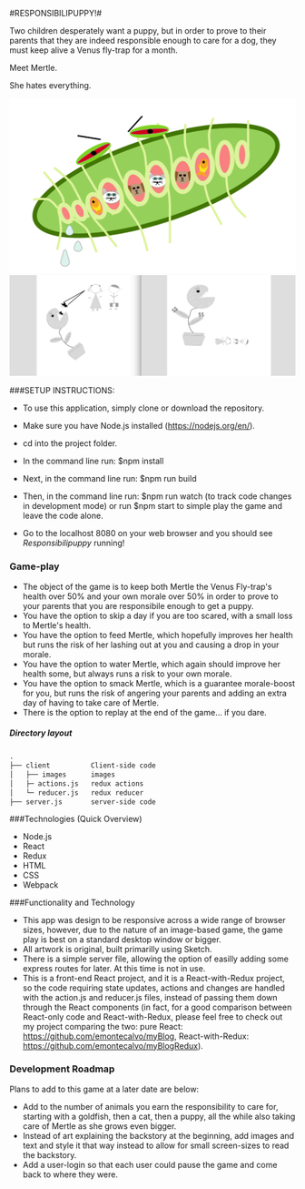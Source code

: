 
#RESPONSIBILIPUPPY!#

Two children desperately want a puppy, but in order to prove to their parents that they are indeed responsible enough to care for a dog, they must keep alive a Venus fly-trap for a month.

Meet Mertle.

She hates everything.

![Alt text](./client/images/intro_img.png?raw=true "Responsibilipuppy")
![Alt text](./client/images/mertle_rd.png?raw=true "Responsibilipuppy")


###SETUP INSTRUCTIONS:

* To use this application, simply clone or download the repository.

* Make sure you have Node.js installed (https://nodejs.org/en/).

* cd into the project folder.

* In the command line run: $npm install

* Next, in the command line run: $npm run build

* Then, in the command line run: $npm run watch (to track code changes in development mode) or run $npm start to simple play the game and leave the code alone.

* Go to the localhost 8080 on your web browser and you should see *Responsibilipuppy* running!

### Game-play
* The object of the game is to keep both Mertle the Venus Fly-trap's health over 50% and your own morale over 50% in order to prove to your parents that you are responsibile enough to get a puppy.
* You have the option to skip a day if you are too scared, with a small loss to Mertle's health.
* You have the option to feed Mertle, which hopefully improves her health but runs the risk of her lashing out at you and causing a drop in your morale.
* You have the option to water Mertle, which again should improve her health some, but always runs a risk to your own morale.
* You have the option to smack Mertle, which is a guarantee morale-boost for you, but runs the risk of angering your parents and adding an extra day of having to take care of Mertle.
* There is the option to replay at the end of the game... if you dare.

##### Directory layout

```
.
├── client      	Client-side code
│   ├── images  	images
│   ├─ actions.js   redux actions
│   └─ reducer.js   redux reducer
├── server.js       server-side code

```

###Technologies (Quick Overview)
* Node.js
* React
* Redux
* HTML
* CSS
* Webpack

###Functionality and Technology
* This app was design to be responsive across a wide range of browser sizes, however, due to the nature of an image-based game, the game play is best on a standard desktop window or bigger.
* All artwork is original, built primarilly using Sketch.
* There is a simple server file, allowing the option of easilly adding some express routes for later.  At this time is not in use.
* This is a front-end React project, and it is a React-with-Redux project, so the code requiring state updates, actions and changes are handled with the action.js and reducer.js files, instead of passing them down through the React components (in fact, for a good comparison between React-only code and React-with-Redux, please feel free to check out my project comparing the two:  pure React: https://github.com/emontecalvo/myBlog, React-with-Redux: https://github.com/emontecalvo/myBlogRedux).

### Development Roadmap
Plans to add to this game at a later date are below:

* Add to the number of animals you earn the responsibility to care for, starting with a goldfish, then a cat, then a puppy, all the while also taking care of Mertle as she grows even bigger.
* Instead of art explaining the backstory at the beginning, add images and text and style it that way instead to allow for small screen-sizes to read the backstory.
* Add a user-login so that each user could pause the game and come back to where they were.




